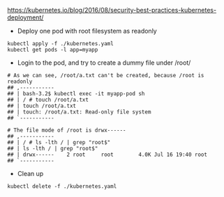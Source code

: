 https://kubernetes.io/blog/2016/08/security-best-practices-kubernetes-deployment/

- Deploy one pod with root filesystem as readonly
```
kubectl apply -f ./kubernetes.yaml
kubectl get pods -l app=myapp
```

- Login to the pod, and try to create a dummy file under /root/
```
# As we can see, /root/a.txt can't be created, because /root is readonly
## ,-----------
## | bash-3.2$ kubectl exec -it myapp-pod sh
## | / # touch /root/a.txt
## | touch /root/a.txt
## | touch: /root/a.txt: Read-only file system
## `-----------

# The file mode of /root is drwx------
## ,-----------
## | / # ls -lth / | grep "root$"
## | ls -lth / | grep "root$"
## | drwx------    2 root     root        4.0K Jul 16 19:40 root
## `-----------
```

- Clean up
```
kubectl delete -f ./kubernetes.yaml
```

